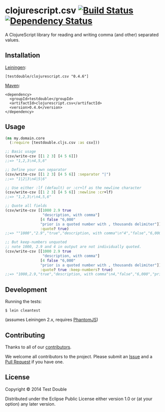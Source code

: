 # clojurescript.csv [![Build Status](https://travis-ci.org/testdouble/clojurescript.csv.png?branch=master)](https://travis-ci.org/testdouble/clojurescript.csv) [![Dependency Status](https://www.versioneye.com/user/projects/53d67fe23648f4a793000046/badge.svg)](https://www.versioneye.com/user/projects/53d67fe23648f4a793000046)

A ClojureScript library for reading and writing comma (and other) separated values.

## Installation

[Leiningen](https://github.com/technomancy/leiningen/):

```
[testdouble/clojurescript.csv "0.4.6"]
```

[Maven](http://maven.apache.org/):

```
<dependency>
  <groupId>testdouble</groupId>
  <artifactId>clojurescript.csv</artifactId>
  <version>0.4.6</version>
</dependency>
```

## Usage

```clojure
(ns my.domain.core
  (:require [testdouble.cljs.csv :as csv]))

;; Basic usage
(csv/write-csv [[1 2 3] [4 5 6]])
;;=> "1,2,3\n4,5,6"

;; Define your own separator
(csv/write-csv [[1 2 3] [4 5 6]] :separator "|")
;;=> "1|2|3\n4|5|6"

;; Use either :lf (default) or :cr+lf as the newline character
(csv/write-csv [[1 2 3] [4 5 6]] :newline :cr+lf)
;;=> "1,2,3\r\n4,5,6"

;; Quote all fields
(csv/write-csv [[1000 2.9 true
                 "description, with comma"]
                [4 false "6,000"
				"prior is a quoted number with , thousands delimiter"]] 
                :quote? true)
;;=> ""1000","2.9","true","description, with comma"\n"4","false","6,000","prior is a quoted number with , thousands delimiter""

;; But keep-numbers unquoted
;; note 1000, 2.9 and 4 in output are not individually quoted.
(csv/write-csv [[1000 2.9 true
                 "description, with comma"]
                [4 false "6,000"
				"prior is a quoted number with , thousands delimiter"]] 
                :quote? true :keep-numbers? true)
;;=> "1000,2.9,"true","description, with comma"\n4,"false","6,000","prior is a quoted number with , thousands delimiter""
```

## Development

Running the tests:

```
$ lein cleantest
```

(assumes Leiningen 2.x, requires [PhantomJS](https://phantomjs.org))

## Contributing

Thanks to all of our [contributors](https://github.com/testdouble/clojurescript.csv/graphs/contributors).

We welcome all contributors to the project. Please submit an [Issue](https://github.com/testdouble/clojurescript.csv/issues)
and a
[Pull Request](https://github.com/testdouble/clojurescript.csv/pulls)
if you have one.

## License

Copyright © 2014 Test Double

Distributed under the Eclipse Public License either version 1.0 or (at
your option) any later version.
